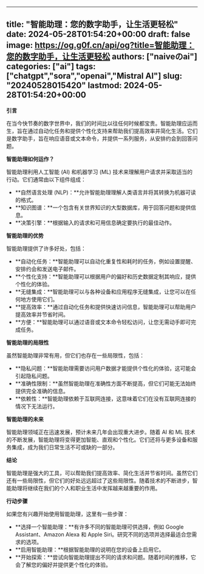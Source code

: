 
---
title: "智能助理：您的数字助手，让生活更轻松"
date: 2024-05-28T01:54:20+00:00
draft: false
image: https://og.g0f.cn/api/og?title=智能助理：您的数字助手，让生活更轻松
authors: ["naiveのai"]
categories: ["ai"]
tags: ["chatgpt","sora","openai","Mistral AI"]
slug: "20240528015420"
lastmod: 2024-05-28T01:54:20+00:00
---
**引言**

在当今快节奏的数字世界中，我们的时间比以往任何时候都宝贵。智能助理应运而生，旨在通过自动化任务和提供个性化支持来帮助我们提高效率并简化生活。它们是数字助手，旨在响应语音或文本命令，并提供一系列服务，从安排约会到回答问题。

**智能助理如何运作？**

智能助理利用人工智能 (AI) 和机器学习 (ML) 技术来理解用户请求并采取适当的行动。它们通常由以下组件组成：

* **自然语言处理 (NLP)：**允许智能助理理解人类语言并将其转换为机器可读的格式。
* **知识图谱：**一个包含有关世界知识的大型数据库，用于回答问题和提供信息。
* **决策引擎：**根据输入的请求和可用信息确定要执行的最佳动作。

**智能助理的优势**

智能助理提供了许多好处，包括：

* **自动化任务：**智能助理可以自动化重复性和耗时的任务，例如设置提醒、安排约会和发送电子邮件。
* **个性化支持：**智能助理可以根据用户的偏好和历史数据定制其响应，提供个性化的体验。
* **无缝集成：**智能助理可以与各种设备和应用程序无缝集成，让您可以在任何地方使用它们。
* **提高效率：**通过自动化任务和提供快速访问信息，智能助理可以帮助用户提高效率并节省时间。
* **方便：**智能助理可以通过语音或文本命令轻松访问，让您无需动手即可完成任务。

**智能助理的局限性**

虽然智能助理非常有用，但它们也存在一些局限性，包括：

* **隐私问题：**智能助理需要访问用户数据才能提供个性化的体验，这可能会引起隐私问题。
* **准确性限制：**虽然智能助理在准确性方面不断提高，但它们可能无法始终提供完全准确的信息。
* **依赖性：**智能助理依赖于互联网连接，这意味着它们在没有互联网连接的情况下无法运行。

**智能助理的未来**

智能助理领域正在迅速发展，预计未来几年会出现重大进步。随着 AI 和 ML 技术的不断发展，智能助理将变得更加智能、直观和个性化。它们还将与更多设备和服务集成，成为我们日常生活不可或缺的一部分。

**结论**

智能助理是强大的工具，可以帮助我们提高效率、简化生活并节省时间。虽然它们还有一些局限性，但它们的好处远远超过了这些局限性。随着技术的不断进步，智能助理将继续在我们的个人和职业生活中发挥越来越重要的作用。

**行动步骤**

如果您有兴趣开始使用智能助理，这里有一些步骤：

* **选择一个智能助理：**有许多不同的智能助理可供选择，例如 Google Assistant、Amazon Alexa 和 Apple Siri。研究不同的选项并选择最适合您需求的选项。
* **启用智能助理：**根据智能助理的说明在您的设备上启用它。
* **开始探索：**尝试向智能助理提出不同的请求和问题。随着时间的推移，它会了解您的偏好并提供更个性化的体验。